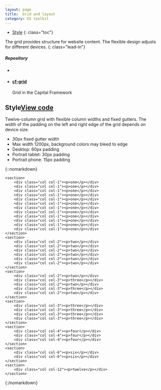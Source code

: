 ```yaml
---
layout: page
title:  Grid and layout
category: UI toolkit
---
```


- [Style](#style)
{: class="toc"}

<div class="content-50 content-first">

The grid provides structure for website content. The flexible design adjusts for different devices. 
{: class="lead-in"}

</div>

<div class="content-50 content-last">
  <h5 class="repo-list-header">Repository</h5>
  <ul class="repo-list">
    <li>
      <i class="cf-icon cf-icon-github"></i>
    </li>
    <li>
      <a href="http://github.com/cfpb/cf-grid"><h4>cf-grid</h4></a>
      <p>Grid in the Capital Framework</p>
    </li>
  </ul>
</div>

<h2 id="style">Style<span class="cf-code-link"><a href="http://cfpb.github.io/cf-grid/docs/">View code <i class="cf-icon cf-icon-external-link"></i></a></span></h2>

Twelve-column grid with flexible column widths and fixed gutters. The width of the padding on the left and right edge of the grid depends on device size. 

* 30px fixed gutter width
* Max width 1200px, background colors may bleed to edge
* Desktop: 60px padding
* Portrait tablet: 30px padding
* Portrait phone: 15px padding

{::nomarkdown}    

<div class="grid-demo cols-12">

    <section>
        <div class="col col-1"><p>one</p></div>
        <div class="col col-1"><p>one</p></div>
        <div class="col col-1"><p>one</p></div>
        <div class="col col-1"><p>one</p></div>
        <div class="col col-1"><p>one</p></div>
        <div class="col col-1"><p>one</p></div>
        <div class="col col-1"><p>one</p></div>
        <div class="col col-1"><p>one</p></div>
        <div class="col col-1"><p>one</p></div>
        <div class="col col-1"><p>one</p></div>
        <div class="col col-1"><p>one</p></div>
        <div class="col col-1"><p>one</p></div>
    </section>
    <section>
        <div class="col col-2"><p>two</p></div>
        <div class="col col-2"><p>two</p></div>
        <div class="col col-2"><p>two</p></div>
        <div class="col col-2"><p>two</p></div>
        <div class="col col-2"><p>two</p></div>
        <div class="col col-2"><p>two</p></div>
    </section>
    <section>
        <div class="col col-2"><p>two</p></div>
        <div class="col col-3"><p>three</p></div>
        <div class="col col-2"><p>two</p></div>
        <div class="col col-3"><p>three</p></div>
        <div class="col col-2"><p>two</p></div>
    </section>
    <section>
        <div class="col col-3"><p>three</p></div>
        <div class="col col-3"><p>three</p></div>
        <div class="col col-3"><p>three</p></div>
        <div class="col col-3"><p>three</p></div>
    </section>
    <section>
        <div class="col col-4"><p>four</p></div>
        <div class="col col-4"><p>four</p></div>
        <div class="col col-4"><p>four</p></div>
    </section>
    <section>
        <div class="col col-6"><p>six</p></div>
        <div class="col col-6"><p>six</p></div>
    </section>
    <section>
        <div class="col col-12"><p>twelve</p></div>
    </section>
</div>
{:/nomarkdown}

